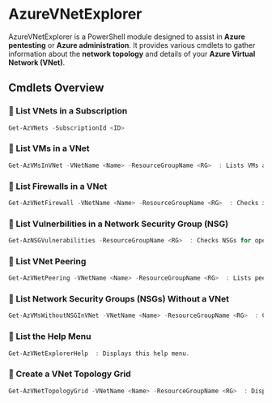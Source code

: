 # AzureVNetExplorer

AzureVNetExplorer is a PowerShell module designed to assist in **Azure pentesting** or **Azure administration**. It provides various cmdlets to gather information about the **network topology** and details of your **Azure Virtual Network (VNet)**.

## Cmdlets Overview

### 🔹 List VNets in a Subscription
```powershell
Get-AzVNets -SubscriptionId <ID>
```
### 🔹 List VMs in a VNet
```powershell
Get-AzVMsInVNet -VNetName <Name> -ResourceGroupName <RG>  : Lists VMs and their IPs in a VNet.
```
### 🔹 List Firewalls in a VNet
```powershell
Get-AzVNetFirewall -VNetName <Name> -ResourceGroupName <RG>  : Checks if a Firewall is linked to a VNet.
```
### 🔹 List Vulnerbilities in a Network Security Group (NSG)
```powershell
Get-AzNSGVulnerabilities -ResourceGroupName <RG>  : Checks NSGs for open inbound rules (high-risk ports).
```
### 🔹 List VNet Peering
```powershell
Get-AzVNetPeering -VNetName <Name> -ResourceGroupName <RG>  : Lists peered VNets and verifies connectivity.
```
### 🔹 List Network Security Groups (NSGs) Without a VNet
```powershell
Get-AzVMsWithoutNSGInVNet -VNetName <Name> -ResourceGroupName <RG>  : Checks if VMs within a VNet have NSGs.
```
### 🔹 List the Help Menu
```powershell
Get-AzVNetExplorerHelp  : Displays this help menu.
```
### 🔹 Create a VNet Topology Grid
```powershell
Get-AzVNetTopologyGrid -VNetName <Name> -ResourceGroupName <RG>  : Displays VM topology in a grid format using Out-GridView.
```

